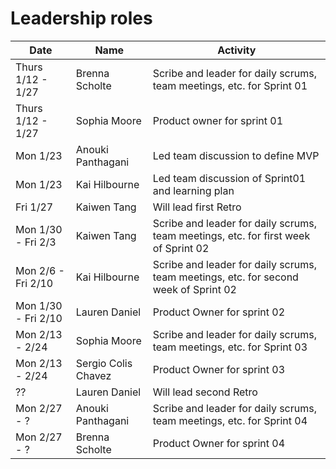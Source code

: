 # Leadership roles

| Date                | Name               | Activity                                                                               |
|---------------------|--------------------|----------------------------------------------------------------------------------------|
| Thurs 1/12 - 1/27   | Brenna Scholte     | Scribe and leader for daily scrums, team meetings, etc. for Sprint 01                  | 
| Thurs 1/12 - 1/27   | Sophia Moore       | Product owner for sprint 01                                                            |
| Mon 1/23            | Anouki Panthagani  | Led team discussion to define MVP                                                      | 
| Mon 1/23            | Kai Hilbourne      | Led team discussion of Sprint01 and learning plan                                      | 
| Fri 1/27            | Kaiwen Tang        | Will lead first Retro                                                                  | 
| Mon 1/30 - Fri 2/3  | Kaiwen Tang        | Scribe and leader for daily  scrums, team meetings, etc. for first week of Sprint 02   |
| Mon 2/6 - Fri 2/10  | Kai Hilbourne      | Scribe and leader for daily  scrums, team meetings, etc. for second week of Sprint 02  |
| Mon 1/30 - Fri 2/10 | Lauren Daniel      | Product Owner for sprint 02                                                            |
| Mon 2/13 - 2/24     | Sophia Moore       | Scribe and leader for daily scrums, team meetings, etc. for Sprint 03                  | 
| Mon 2/13 - 2/24     | Sergio Colis Chavez| Product Owner for sprint 03                                                            |
| ??                  | Lauren Daniel      | Will lead second Retro                                                                 | 
| Mon 2/27 - ?        | Anouki Panthagani  | Scribe and leader for daily scrums, team meetings, etc. for Sprint 04                  | 
| Mon 2/27 - ?        | Brenna Scholte     | Product Owner for sprint 04                                                            |
